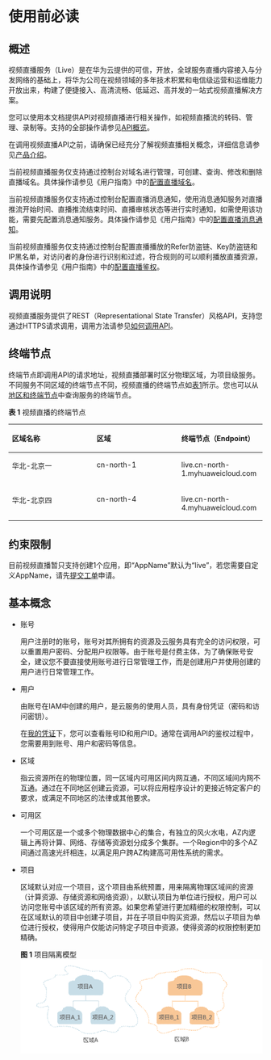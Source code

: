 # 使用前必读<a name="topic_overview100001"></a>

## 概述<a name="section3500175225415"></a>

视频直播服务（Live）是在华为云提供的可信，开放，全球服务直播内容接入与分发网络的基础上，将华为公司在视频领域的多年技术积累和电信级运营和运维能力开放出来，构建了便捷接入、高清流畅、低延迟、高并发的一站式视频直播解决方案。

您可以使用本文档提供API对视频直播进行相关操作，如视频直播流的转码、管理、录制等。支持的全部操作请参见[API概览](API概览.md)。

在调用视频直播API之前，请确保已经充分了解视频直播相关概念，详细信息请参见[产品介绍](https://support.huaweicloud.com/productdesc-live/live030001.html)。

当前视频直播服务仅支持通过控制台对域名进行管理，可创建、查询、修改和删除直播域名。具体操作请参见《用户指南》中的[配置直播域名](https://support.huaweicloud.com/usermanual-live/live010002.html)。

当前视频直播服务仅支持通过控制台配置直播消息通知，使用消息通知服务对直播推流开始时间、直播推流结束时间、直播审核状态等进行实时通知，如需使用该功能，需要先配置消息通知服务。具体操作请参见《用户指南》中的[配置直播消息通知](https://support.huaweicloud.com/usermanual-live/live010004.html)。

当前视频直播服务仅支持通过控制台配置直播播放的Refer防盗链、Key防盗链和IP黑名单，对访问者的身份进行识别和过滤，符合规则的可以顺利播放直播资源，具体操作请参见《用户指南》中的[配置直播鉴权](https://support.huaweicloud.com/usermanual-live/live01000300.html)。

## 调用说明<a name="section20105556595"></a>

视频直播服务提供了REST（Representational State Transfer）风格API，支持您通过HTTPS请求调用，调用方法请参见[如何调用API](https://support.huaweicloud.com/api-live/topic_live_04_overview_100003.html)。

## 终端节点<a name="section98151621305"></a>

终端节点即调用API的请求地址，视频直播部署时区分物理区域，为项目级服务。不同服务不同区域的终端节点不同，视频直播的终端节点如[表1](#table279809812)所示。您也可以从[地区和终端节点](https://developer.huaweicloud.com/endpoint?Live)中查询服务的终端节点。

**表 1**  视频直播的终端节点

<a name="table279809812"></a>
<table><thead align="left"><tr id="row1579916919116"><th class="cellrowborder" valign="top" width="33.33333333333333%" id="mcps1.2.4.1.1"><p id="p4799790116"><a name="p4799790116"></a><a name="p4799790116"></a>区域名称</p>
</th>
<th class="cellrowborder" valign="top" width="33.33333333333333%" id="mcps1.2.4.1.2"><p id="p1879919519"><a name="p1879919519"></a><a name="p1879919519"></a>区域</p>
</th>
<th class="cellrowborder" valign="top" width="33.33333333333333%" id="mcps1.2.4.1.3"><p id="p19799129518"><a name="p19799129518"></a><a name="p19799129518"></a>终端节点（Endpoint）</p>
</th>
</tr>
</thead>
<tbody><tr id="row148003914110"><td class="cellrowborder" valign="top" width="33.33333333333333%" headers="mcps1.2.4.1.1 "><p id="p19640251521"><a name="p19640251521"></a><a name="p19640251521"></a>华北-北京一</p>
</td>
<td class="cellrowborder" valign="top" width="33.33333333333333%" headers="mcps1.2.4.1.2 "><p id="p1064015022"><a name="p1064015022"></a><a name="p1064015022"></a>cn-north-1</p>
</td>
<td class="cellrowborder" valign="top" width="33.33333333333333%" headers="mcps1.2.4.1.3 "><p id="p9640951329"><a name="p9640951329"></a><a name="p9640951329"></a>live.cn-north-1.myhuaweicloud.com</p>
</td>
</tr>
<tr id="row12893172614473"><td class="cellrowborder" valign="top" width="33.33333333333333%" headers="mcps1.2.4.1.1 "><p id="p1392573244712"><a name="p1392573244712"></a><a name="p1392573244712"></a>华北-北京四</p>
</td>
<td class="cellrowborder" valign="top" width="33.33333333333333%" headers="mcps1.2.4.1.2 "><p id="p192513212470"><a name="p192513212470"></a><a name="p192513212470"></a>cn-north-4</p>
</td>
<td class="cellrowborder" valign="top" width="33.33333333333333%" headers="mcps1.2.4.1.3 "><p id="p892593216473"><a name="p892593216473"></a><a name="p892593216473"></a>live.cn-north-4.myhuaweicloud.com</p>
</td>
</tr>
</tbody>
</table>

## 约束限制<a name="section188778384218"></a>

目前视频直播暂只支持创建1个应用，即“AppName”默认为“live”，若您需要自定义AppName，请先[提交工单](https://console.huaweicloud.com/ticket)申请。

## 基本概念<a name="section142261510834"></a>

-   账号

    用户注册时的账号，账号对其所拥有的资源及云服务具有完全的访问权限，可以重置用户密码、分配用户权限等。由于账号是付费主体，为了确保账号安全，建议您不要直接使用账号进行日常管理工作，而是创建用户并使用创建的用户进行日常管理工作。

-   用户

    由账号在IAM中创建的用户，是云服务的使用人员，具有身份凭证（密码和访问密钥）。

    在[我的凭证](https://console.huaweicloud.com/iam/#/myCredential)下，您可以查看账号ID和用户ID。通常在调用API的鉴权过程中，您需要用到账号、用户和密码等信息。

-   区域

    指云资源所在的物理位置，同一区域内可用区间内网互通，不同区域间内网不互通。通过在不同地区创建云资源，可以将应用程序设计的更接近特定客户的要求，或满足不同地区的法律或其他要求。

-   可用区

    一个可用区是一个或多个物理数据中心的集合，有独立的风火水电，AZ内逻辑上再将计算、网络、存储等资源划分成多个集群。一个Region中的多个AZ间通过高速光纤相连，以满足用户跨AZ构建高可用性系统的需求。

-   项目

    区域默认对应一个项目，这个项目由系统预置，用来隔离物理区域间的资源（计算资源、存储资源和网络资源），以默认项目为单位进行授权，用户可以访问您账号中该区域的所有资源。如果您希望进行更加精细的权限控制，可以在区域默认的项目中创建子项目，并在子项目中购买资源，然后以子项目为单位进行授权，使得用户仅能访问特定子项目中资源，使得资源的权限控制更加精确。

    **图 1**  项目隔离模型<a name="zh-cn_topic_0169294976_fig1189614168311"></a>  
    ![](figures/项目隔离模型.gif "项目隔离模型")


